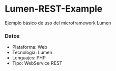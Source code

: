 # Lumen-REST-Example

Ejemplo básico de uso del microframework Lumen

### Datos
- Plataforma: Web
- Tecnología: Lumen
- Lenguajes: PHP
- Tipo: WebService REST
